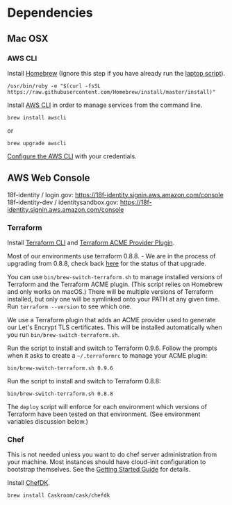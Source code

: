 # Dependencies

## Mac OSX

### AWS CLI

Install [Homebrew](https://brew.sh) (Ignore this step if you have already run the  [laptop script](https://github.com/18F/laptop)).

```shell
/usr/bin/ruby -e "$(curl -fsSL https://raw.githubusercontent.com/Homebrew/install/master/install)"
```

Install  [AWS CLI](https://aws.amazon.com/cli/)  in order to manage services from the command line.

``` shell
brew install awscli
```
or
``` shell
brew upgrade awscli
```

[Configure the AWS
CLI](https://github.com/18F/identity-private/wiki/Operations:-AWS-CLI-Config)
with your credentials.

## AWS Web Console

18f-identity / login.gov: https://18f-identity.signin.aws.amazon.com/console
18f-identity-dev / identitysandbox.gov: https://18f-identity.signin.aws.amazon.com/console

### Terraform

Install [Terraform CLI](https://www.terraform.io/docs/commands/) and
[Terraform ACME Provider Plugin](https://github.com/paybyphone/terraform-provider-acme).

Most of our environments use terraform 0.8.8.
    - We are in the process of upgrading from 0.8.8, check back
      [here](https://github.com/18F/identity-private/issues/1877) for the status of that upgrade.

You can use `bin/brew-switch-terraform.sh` to manage installed versions of
Terraform and the Terraform ACME plugin. (This script relies on Homebrew and
only works on macOS.) There will be multiple versions of Terraform installed,
but only one will be symlinked onto your PATH at any given time. Run
`terraform --version` to see which one.

We use a Terraform plugin that adds an ACME provider used to generate our Let's
Encrypt TLS certificates. This will be installed automatically when you run
`bin/brew-switch-terraform.sh`.

Run the script to install and switch to Terraform 0.9.6. Follow the prompts
when it asks to create a `~/.terraformrc` to manage your ACME plugin:

```shell
bin/brew-switch-terraform.sh 0.9.6
```

Run the script to install and switch to Terraform 0.8.8:

```
bin/brew-switch-terraform.sh 0.8.8
```

The `deploy` script will enforce for each environment which versions of
Terraform have been tested on that environment. (See environment variables
discussion below.)

### Chef

This is not needed unless you want to do chef server administration from your
machine.  Most instances should have cloud-init configuration to bootstrap
themselves.  See the [Getting Started Guide](../getting-started.md) for details.

Install [ChefDK](https://downloads.chef.io/chefdk).

```shell
brew install Caskroom/cask/chefdk
```
